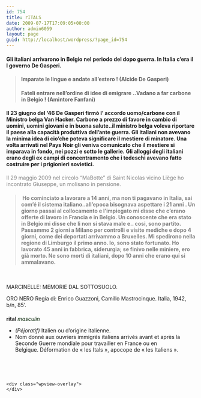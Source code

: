 ```yaml
---
id: 754
title: rITALS
date: 2009-07-17T17:09:05+00:00
author: admin6059
layout: page
guid: http://localhost/wordpress/?page_id=754
---
```

#### Gli italiani arrivarono in Belgio nel periodo del dopo guerra. In Italia c’era il I governo De Gasperi.

> #### Imparate le lingue e andate all’estero ! (Alcide De Gasperi)
> 
> #### Fateli entrare nell’ordine di idee di emigrare ..Vadano a far carbone in Belgio ! (Amintore Fanfani)

#### Il 23 giugno del ‘46 De Gasperi firmò l’ accordo uomo/carbone con il Ministro belga Van Hacker. Carbone a prezzo di favore in cambio di uomini, uomini giovani e in buona salute..il ministro belga voleva riportare il paese alla capacità produttiva dell’ante guerra. Gli italiani non avevano la minima idea di cio’che poteva significare il mestiere di minatore. Una volta arrivati nel Pays Noir gli veniva comunicato che il mestiere si imparava in fondo, nei pozzi e sotto le gallerie. Gli alloggi degli italiani erano degli ex campi di concentramento che i tedeschi avevano fatto costruire per i prigionieri sovietici.

<span style="color: #808080;">Il 29 maggio 2009 nel circolo “MaBotte” di Saint Nicolas vicino Liège ho incontrato Giuseppe, un molisano in pensione.</span>

> #### <span style="color: #808080;"> Ho cominciato a lavorare a 14 anni, ma non ti pagavano in Italia, sai com’é il sistema italiano..all’epoca bisognava aspettare i 21 anni . Un giorno passai al collocamento e l’impiegato mi disse che c’erano offerte di lavoro in Francia e in Belgio. Un conoscente che era stato in Belgio mi disse che li non si stava male e.. cosi, sono partito. Passammo 2 giorni a Milano per controlli e visite mediche e dopo 4 giorni, come dei deportati arrivammo a Bruxelles. Mi spedirono nella regione di Limburgo il primo anno. Io, sono stato fortunato. Ho lavorato 45 anni in fabbrica, siderurgia; se finivo nelle miniere, ero già morto. Ne sono morti di italiani, dopo 10 anni che erano qui si ammalavano.</span>

&nbsp;

MARCINELLE: MEMORIE DAL SOTTOSUOLO.

ORO NERO Regia di: Enrico Guazzoni, Camillo Mastrocinque. Italia, 1942, b/n, 85’.

#### 

<div>
  <p>
    <strong>rital </strong><span style="color: #002000;"><em>masculin</em></span>
  </p>
  
  <ul>
    <li>
      <em>(Péjoratif)</em> Italien ou d’origine italienne.
    </li>
    <li>
      Nom donné aux ouvriers immigrés italiens arrivés avant et après la Seconde Guerre mondiale pour travailler en France ou en Belgique. Déformation de « les Itals », apocope de « les Italiens ».
    </li>
  </ul>
</div>

&nbsp;

&nbsp;

<div class="wpview-body" contenteditable="false">
  <div class="wpview-content wpview-type-embedURL">
    <p>
    </p>
    
    <div class="wpview-overlay">
    </div>
  </div>
</div>